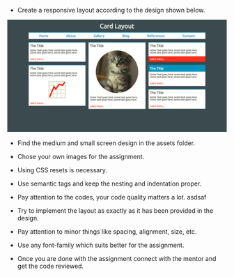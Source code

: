 - Create a responsive layout according to the design shown below.

![CSS Grid Assignment I](https://raw.githubusercontent.com/suraj122/AC-STYLE-images/master/css-grid/assignment-1/card.png)

- Find the medium and small screen design in the assets folder.

- Chose your own images for the assignment.

- Using CSS resets is necessary.

- Use semantic tags and keep the nesting and indentation proper.

- Pay attention to the codes, your code quality matters a lot.
asdsaf 
- Try to implement the layout as exactly as it has been provided in the design.

- Pay attention to minor things like spacing, alignment, size, etc.

- Use any font-family which suits better for the assignment.

- Once you are done with the assignment connect with the mentor and get the code reviewed.
